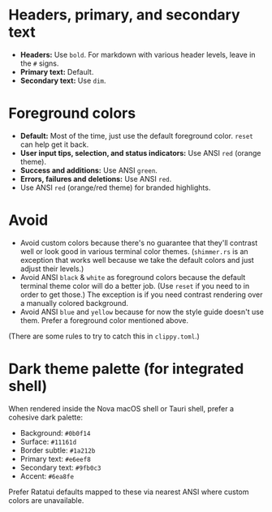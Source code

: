 # Headers, primary, and secondary text

- **Headers:** Use `bold`. For markdown with various header levels, leave in the `#` signs.
- **Primary text:** Default.
- **Secondary text:** Use `dim`.

# Foreground colors

- **Default:** Most of the time, just use the default foreground color. `reset` can help get it back.
- **User input tips, selection, and status indicators:** Use ANSI `red` (orange theme).
- **Success and additions:** Use ANSI `green`.
- **Errors, failures and deletions:** Use ANSI `red`.
- Use ANSI `red` (orange/red theme) for branded highlights.

# Avoid

- Avoid custom colors because there's no guarantee that they'll contrast well or look good in various terminal color themes. (`shimmer.rs` is an exception that works well because we take the default colors and just adjust their levels.)
- Avoid ANSI `black` & `white` as foreground colors because the default terminal theme color will do a better job. (Use `reset` if you need to in order to get those.) The exception is if you need contrast rendering over a manually colored background.
- Avoid ANSI `blue` and `yellow` because for now the style guide doesn't use them. Prefer a foreground color mentioned above.

(There are some rules to try to catch this in `clippy.toml`.)

# Dark theme palette (for integrated shell)

When rendered inside the Nova macOS shell or Tauri shell, prefer a cohesive dark palette:

- Background: `#0b0f14`
- Surface: `#11161d`
- Border subtle: `#1a212b`
- Primary text: `#e6eef8`
- Secondary text: `#9fb0c3`
- Accent: `#6ea8fe`

Prefer Ratatui defaults mapped to these via nearest ANSI where custom colors are unavailable.
